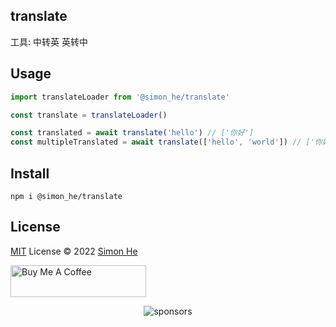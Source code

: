 ## translate
工具: 中转英 英转中

## Usage
```ts
import translateLoader from '@simon_he/translate'

const translate = translateLoader()

const translated = await translate('hello') // ['你好']
const multipleTranslated = await translate(['hello', 'world']) // ['你好', '世界']
```

## Install
```
npm i @simon_he/translate
```

## License
[MIT](./LICENSE) License © 2022 [Simon He](https://github.com/Simon-He95)

<a href="https://github.com/Simon-He95/sponsor" target="_blank"><img src="https://cdn.buymeacoffee.com/buttons/default-orange.png" alt="Buy Me A Coffee" style="height: 51px !important;width: 217px !important;" ></a>

<span><div align="center">![sponsors](https://www.hejian.club/images/sponsors.jpg)</div></span>
